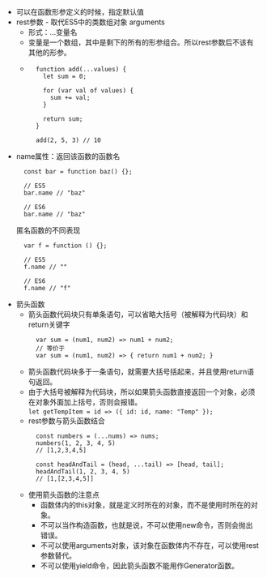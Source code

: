 - 可以在函数形参定义的时候，指定默认值
- rest参数 - 取代ES5中的类数组对象 arguments
  - 形式：...变量名
  - 变量是一个数组，其中是剩下的所有的形参组合。所以rest参数后不该有其他的形参。
  - ```
      function add(...values) {
        let sum = 0;

        for (var val of values) {
          sum += val;
        }

        return sum;
      }

      add(2, 5, 3) // 10
    ```
- name属性：返回该函数的函数名
  ```
    const bar = function baz() {};

    // ES5
    bar.name // "baz"

    // ES6
    bar.name // "baz"
  ```
  匿名函数的不同表现
  ```
    var f = function () {};

    // ES5
    f.name // ""

    // ES6
    f.name // "f"
  ```
- 箭头函数
  - 箭头函数代码块只有单条语句，可以省略大括号（被解释为代码块）和return关键字
    ```
      var sum = (num1, num2) => num1 + num2;
      // 等价于
      var sum = (num1, num2) => { return num1 + num2; }
    ```
  - 箭头函数代码块多于一条语句，就需要大括号括起来，并且使用return语句返回。
  - 由于大括号被解释为代码块，所以如果箭头函数直接返回一个对象，必须在对象外面加上括号，否则会报错。   
    `let getTempItem = id => ({ id: id, name: "Temp" });`
  - rest参数与箭头函数结合
    ```
      const numbers = (...nums) => nums;
      numbers(1, 2, 3, 4, 5)
      // [1,2,3,4,5]

      const headAndTail = (head, ...tail) => [head, tail];
      headAndTail(1, 2, 3, 4, 5)
      // [1,[2,3,4,5]]
    ```
   - 使用箭头函数的注意点
      - 函数体内的this对象，就是定义时所在的对象，而不是使用时所在的对象。
      - 不可以当作构造函数，也就是说，不可以使用new命令，否则会抛出错误。
      - 不可以使用arguments对象，该对象在函数体内不存在，可以使用rest参数替代。
      - 不可以使用yield命令，因此箭头函数不能用作Generator函数。
    
  
  
    
    
